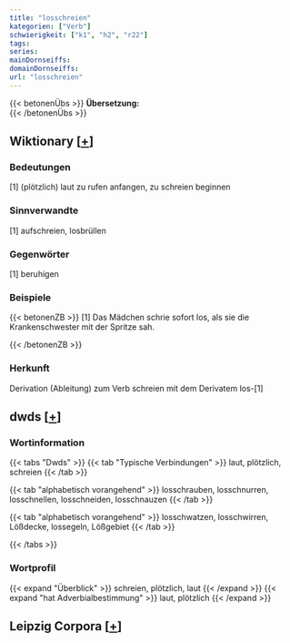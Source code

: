 ```yaml
---
title: "losschreien"
kategorien: ["Verb"]
schwierigkeit: ["k1", "h2", "r22"]
tags:
series:
mainDornseiffs:
domainDornseiffs:
url: "losschreien"
---
```


{{< betonenÜbs >}}
**Übersetzung:**  
{{< /betonenÜbs >}}

## Wiktionary [[+](https://de.wiktionary.org/wiki/losschreien)]

### Bedeutungen
[1] (plötzlich) laut zu rufen anfangen, zu schreien beginnen  

### Sinnverwandte
[1] aufschreien, losbrüllen  

### Gegenwörter
[1] beruhigen  

### Beispiele
{{< betonenZB >}}
[1] Das Mädchen schrie sofort los, als sie die Krankenschwester mit der Spritze sah.  

{{< /betonenZB >}}
### Herkunft
Derivation (Ableitung) zum Verb schreien mit dem Derivatem los-[1]  



## dwds [[+](https://www.dwds.de/wb/losschreien)]

### Wortinformation
{{< tabs "Dwds" >}}
{{< tab "Typische Verbindungen" >}}
laut, plötzlich, schreien
{{< /tab >}}

{{< tab "alphabetisch vorangehend" >}}
losschrauben, losschnurren, losschnellen, losschneiden, losschnauzen
{{< /tab >}}

{{< tab "alphabetisch vorangehend" >}}
losschwatzen, losschwirren, Lößdecke, lossegeln, Lößgebiet
{{< /tab >}}

{{< /tabs >}}

### Wortprofil
{{< expand "Überblick" >}} schreien, plötzlich, laut {{< /expand >}}
{{< expand "hat Adverbialbestimmung" >}} laut, plötzlich {{< /expand >}}

## Leipzig Corpora [[+](https://corpora.uni-leipzig.de/en/res?word=losschreien&corpusId=deu_newscrawl-public_2018)]

